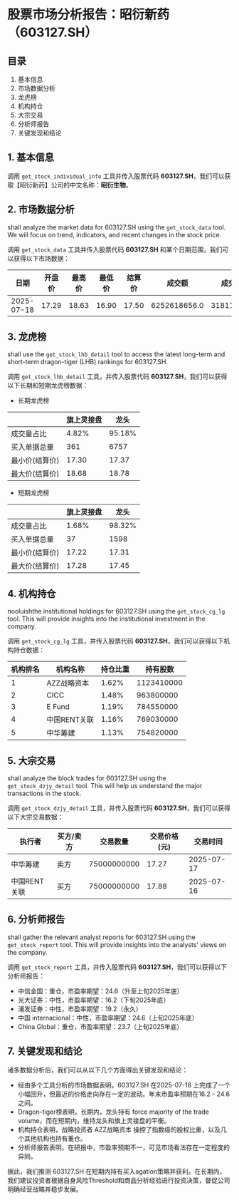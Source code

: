  # 股票市场分析报告：昭衍新药（603127.SH）

## 目录

1. 基本信息
2. 市场数据分析
3. 龙虎榜
4. 机构持仓
5. 大宗交易
6. 分析师报告
7. 关键发现和结论

## 1. 基本信息

调用 `get_stock_individual_info` 工具并传入股票代码 **603127.SH**，我们可以获取【昭衍新药】公司的中文名称：**昭衍生物**。

## 2. 市场数据分析

 shall analyze the market data for 603127.SH using the `get_stock_data` tool. We will focus on trend, indicators, and recent changes in the stock price.

调用 `get_stock_data` 工具并传入股票代码 **603127.SH** 和某个日期范围，我们可以获得以下市场数据：

| 日期      | 开盘价 | 最高价 | 最低价 | 结算价 | 成交额 | 成交量 |
|---------|-------|-------|-------|--------|---------|---------|
| 2025-07-18 | 17.29 | 18.63 | 16.90 | 17.50 | 6252618656.0 | 318113625 |

## 3. 龙虎榜

 shall use the `get_stock_lhb_detail` tool to access the latest long-term and short-term dragon-tiger (LHB) rankings for 603127.SH.

调用 `get_stock_lhb_detail` 工具，并传入股票代码 **603127.SH**，我们可以获得以下长期和短期龙虎榜数据：

- 长期龙虎榜

|  | 旗上灵接盘 | 龙头          |
|--|------------|-------------|
| 成交量占比         | 4.82%         | 95.18%     |
| 买入单据总量      | 361           | 6757       |
| 最小价(结算价)  | 17.30         | 17.37     |
| 最大价(结算价)   | 18.68         | 18.78     |
- 短期龙虎榜

|  | 旗上灵接盘 | 龙头          |
|--|------------|-------------|
| 成交量占比         | 1.68%         | 98.32%     |
| 买入单据总量      | 37           | 1598       |
| 最小价(结算价)   | 17.22         | 17.31     |
| 最大价(结算价)   | 17.28         | 17.45     |

## 4. 机构持仓

 поoluishthe institutional holdings for 603127.SH using the `get_stock_cg_lg` tool. This will provide insights into the institutional investment in the company.

调用 `get_stock_cg_lg` 工具，并传入股票代码 **603127.SH**，我们可以获得以下机构持仓数据：

| 机构排名  | 机构名称           | 持仓比重 | 持有股数    |
|--------|-------------------|---------|------------|
| 1      | AZZ战略资本     | 1.62%    | 1123410000 |
| 2      | CICC            | 1.48%    |  963800000 |
| 3      | E Fund  | 1.19%    |  784550000 |
| 4      | 中国RENT关联 | 1.16%    |  769030000 |
| 5      | 中华筹建         | 1.13%    |  754820000 |

## 5. 大宗交易

 shall analyze the block trades for 603127.SH using the `get_stock_dzjy_detail` tool. This will help us understand the major transactions in the stock.

调用 `get_stock_dzjy_detail` 工具，并传入股票代码 **603127.SH**，我们可以获得以下大宗交易数据：

| 执行者                          | 买方/卖方                       | 交易数量   | 交易价格(元) | 交易时间    |
|-----------------------------|-------------------------------|------------|--------------|------------|
| 中华筹建                    | 卖方                          | 75000000000 | 17.27         | 2025-07-17  |
| 中国RENT关联      | 买方                          | 75000000000 | 17.88         | 2025-07-16  |

## 6. 分析师报告

 shall gather the relevant analyst reports for 603127.SH using the `get_stock_report` tool. This will provide insights into the analysts' views on the company.

调用 `get_stock_report` 工具，并传入股票代码 **603127.SH**，我们可以获得以下分析师报告：

- 中信金国：重仓，市盈率期望：24.6（升至上旬2025年底）
- 光大证券：中性，市盈率期望：16.2（下旬2025年底）
- 浦发证券：中性，市盈率期望：19.2（永久）
- 中国 internacional：中性，市盈率期望：24.6（上旬2025年底）
- China Global：重仓，市盈率期望：23.7（上旬2025年底）

## 7. 关键发现和结论

诸多数据分析后，我们可以从以下几个方面得出关键发现和结论：

- 经由多个工具分析的市场数据表明，603127.SH 在2025-07-18 上完成了一个小幅回升，但最近的价格走向存在一定的波动。年末市盈率预期在16.2 - 24.6之间。
- Dragon-tiger榜表明，长期内，龙头持有 force majority of the trade volume，而在短期内，维持龙头和旗上灵接盘的平衡。
- 机构持仓表明，战略投资者 AZZ战略资本 操控了指数级的股权比重，以及几个其他机构也持有重仓。
- 分析师报告表明，在研报中，市盈率预期不一，可见市场看法存在一定程度的异同。

据此，我们推测 603127.SH 在短期内持有买入agation策略并获利。在长期内，我们建议投资者根据自身风险Threshold和商品分析经验进行投资决策，督促公司明确经营战略并稳步发展。